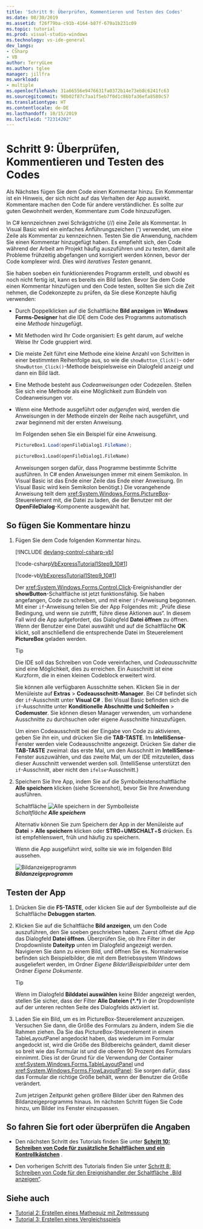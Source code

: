 ```yaml
---
title: 'Schritt 9: Überprüfen, Kommentieren und Testen des Codes'
ms.date: 08/30/2019
ms.assetid: f26f79ba-c91b-4164-b87f-679a1b231c09
ms.topic: tutorial
ms.prod: visual-studio-windows
ms.technology: vs-ide-general
dev_langs:
- CSharp
- VB
author: TerryGLee
ms.author: tglee
manager: jillfra
ms.workload:
- multiple
ms.openlocfilehash: 31a66556e9476631fa0372b14e73eb8c6241fc63
ms.sourcegitcommit: 98b02f87c7aa1f5eb7f0d1c86bfa36efa8580c57
ms.translationtype: HT
ms.contentlocale: de-DE
ms.lasthandoff: 10/15/2019
ms.locfileid: "72314202"
---
```

# <a name="step-9-review-comment-and-test-your-code"></a>Schritt 9: Überprüfen, Kommentieren und Testen des Codes

Als Nächstes fügen Sie dem Code einen Kommentar hinzu. Ein Kommentar ist ein Hinweis, der sich nicht auf das Verhalten der App auswirkt. Kommentare machen den Code für andere verständlicher. Es sollte zur guten Gewohnheit werden, Kommentare zum Code hinzuzufügen.

In C# kennzeichnen zwei Schrägstriche (//) eine Zeile als Kommentar. In Visual Basic wird ein einfaches Anführungszeichen (') verwendet, um eine Zeile als Kommentar zu kennzeichnen. Testen Sie die Anwendung, nachdem Sie einen Kommentar hinzugefügt haben. Es empfiehlt sich, den Code während der Arbeit am Projekt häufig auszuführen und zu testen, damit alle Probleme frühzeitig abgefangen und korrigiert werden können, bevor der Code komplexer wird. Dies wird *iteratives Testen* genannt.

Sie haben soeben ein funktionierendes Programm erstellt, und obwohl es noch nicht fertig ist, kann es bereits ein Bild laden. Bevor Sie dem Code einen Kommentar hinzufügen und den Code testen, sollten Sie sich die Zeit nehmen, die Codekonzepte zu prüfen, da Sie diese Konzepte häufig verwenden:

- Durch Doppelklicken auf die Schaltfläche **Bild anzeigen** im **Windows Forms-Designer** hat die IDE dem Code des Programms automatisch eine *Methode* hinzugefügt.

- Mit Methoden wird Ihr Code organisiert: Es geht darum, auf welche Weise Ihr Code gruppiert wird.

- Die meiste Zeit führt eine Methode eine kleine Anzahl von Schritten in einer bestimmten Reihenfolge aus, so wie die `showButton_Click()`- oder `ShowButton_Click()`-Methode beispielsweise ein Dialogfeld anzeigt und dann ein Bild lädt.

- Eine Methode besteht aus *Codeanweisungen* oder Codezeilen. Stellen Sie sich eine Methode als eine Möglichkeit zum Bündeln von Codeanweisungen vor.

- Wenn eine Methode ausgeführt oder *aufgerufen* wird, werden die Anweisungen in der Methode einzeln der Reihe nach ausgeführt, und zwar beginnend mit der ersten Anweisung.

   Im Folgenden sehen Sie ein Beispiel für eine Anweisung.

  ```csharp
  PictureBox1.Load(openFileDialog1.FileName);
  ```

  ```vb
  pictureBox1.Load(openFileDialog1.FileName)
  ```

   Anweisungen sorgen dafür, dass Programme bestimmte Schritte ausführen. In C# enden Anweisungen immer mit einem Semikolon. In Visual Basic ist das Ende einer Zeile das Ende einer Anweisung. (In Visual Basic wird kein Semikolon benötigt.) Die vorangehende Anweisung teilt dem <xref:System.Windows.Forms.PictureBox>-Steuerelement mit, die Datei zu laden, die der Benutzer mit der **OpenFileDialog**-Komponente ausgewählt hat.

## <a name="to-add-comments"></a>So fügen Sie Kommentare hinzu

1. Fügen Sie dem Code folgenden Kommentar hinzu.

     [!INCLUDE [devlang-control-csharp-vb](./includes/devlang-control-csharp-vb.md)]

     [!code-csharp[VbExpressTutorial1Step9_10#1](../ide/codesnippet/CSharp/step-9-review-comment-and-test-your-code_1.cs)]

     [!code-vb[VbExpressTutorial1Step9_10#1](../ide/codesnippet/VisualBasic/step-9-review-comment-and-test-your-code_1.vb)]

    Der <xref:System.Windows.Forms.Control.Click>-Ereignishandler der **showButton**-Schaltfläche ist jetzt funktionsfähig. Sie haben angefangen, Code zu schreiben, und mit einer `if`-Anweisung begonnen. Mit einer `if`-Anweisung teilen Sie der App Folgendes mit: „Prüfe diese Bedingung, und wenn sie zutrifft, führe diese Aktionen aus“. In diesem Fall wird die App aufgefordert, das Dialogfeld **Datei öffnen** zu öffnen. Wenn der Benutzer eine Datei auswählt und auf die Schaltfläche **OK** klickt, soll anschließend die entsprechende Datei im Steuerelement **PictureBox** geladen werden.

    > [!TIP]
    > Die IDE soll das Schreiben von Code vereinfachen, und *Codeausschnitte* sind eine Möglichkeit, dies zu erreichen. Ein Ausschnitt ist eine Kurzform, die in einen kleinen Codeblock erweitert wird.
    >
    >  Sie können alle verfügbaren Ausschnitte sehen. Klicken Sie in der Menüleiste auf **Extras** > **Codeausschnitt-Manager**. Bei C# befindet sich der `if`-Ausschnitt unter **Visual C#** . Bei Visual Basic befinden sich die `if`-Ausschnitte unter **Konditionelle Abschnitte und Schleifen** > **Codemuster**. Sie können diesen Manager verwenden, um vorhandene Ausschnitte zu durchsuchen oder eigene Ausschnitte hinzuzufügen.
    >
    >  Um einen Codeausschnitt bei der Eingabe von Code zu aktivieren, geben Sie ihn ein, und drücken Sie die **TAB-TASTE**. Im **IntelliSense**-Fenster werden viele Codeausschnitte angezeigt. Drücken Sie daher die **TAB-TASTE** zweimal: das erste Mal, um den Ausschnitt im **IntelliSense**-Fenster auszuwählen, und das zweite Mal, um der IDE mitzuteilen, dass dieser Ausschnitt verwendet werden soll. (IntelliSense unterstützt den `if`-Ausschnitt, aber nicht den `ifelse`-Ausschnitt.)

1. Speichern Sie Ihre App, indem Sie auf die Symbolleistenschaltfläche **Alle speichern** klicken (siehe Screenshot), bevor Sie Ihre Anwendung ausführen.

     Schaltfläche ![Alle speichern](../ide/media/express_iconsaveall.png) in der Symbolleiste<br>
*Schaltfläche* ***Alle speichern***

     Alternativ können Sie zum Speichern der App in der Menüleiste auf **Datei** > **Alle speichern** klicken oder **STRG**+**UMSCHALT**+**S** drücken. Es ist empfehlenswert, früh und häufig zu speichern.

     Wenn die App ausgeführt wird, sollte sie wie im folgenden Bild aussehen.

     ![Bildanzeigeprogramm](../ide/media/express_pictureviewerdonerun.png)<br>***Bildanzeigeprogramm***

## <a name="to-test-your-app"></a>Testen der App

1. Drücken Sie die **F5-TASTE**, oder klicken Sie auf der Symbolleiste auf die Schaltfläche **Debuggen starten**.

1. Klicken Sie auf die Schaltfläche **Bild anzeigen**, um den Code auszuführen, den Sie soeben geschrieben haben. Zuerst öffnet die App das Dialogfeld **Datei öffnen**. Überprüfen Sie, ob Ihre Filter in der Dropdownliste **Dateityp** unten im Dialogfeld angezeigt werden. Navigieren Sie dann zu einem Bild, und öffnen Sie es. Normalerweise befinden sich Beispielbilder, die mit dem Betriebssystem Windows ausgeliefert werden, im Ordner *Eigene Bilder\Beispielbilder* unter dem Ordner *Eigene Dokumente*.

    > [!TIP]
    > Wenn im Dialogfeld **Bilddatei auswählen** keine Bilder angezeigt werden, stellen Sie sicher, dass der Filter **Alle Dateien (*.\*)** in der Dropdownliste auf der unteren rechten Seite des Dialogfelds aktiviert ist.

1. Laden Sie ein Bild, um es im PictureBox-Steuerelement anzuzeigen. Versuchen Sie dann, die Größe des Formulars zu ändern, indem Sie die Rahmen ziehen. Da Sie das PictureBox-Steuerelement in einem TableLayoutPanel angedockt haben, das wiederum im Formular angedockt ist, wird die Größe des Bildbereichs geändert, damit dieser so breit wie das Formular ist und die oberen 90 Prozent des Formulars einnimmt. Dies ist der Grund für die Verwendung der Container <xref:System.Windows.Forms.TableLayoutPanel> und <xref:System.Windows.Forms.FlowLayoutPanel>: Sie sorgen dafür, dass das Formular die richtige Größe behält, wenn der Benutzer die Größe verändert.

     Zum jetzigen Zeitpunkt gehen größere Bilder über den Rahmen des Bildanzeigeprogramms hinaus. Im nächsten Schritt fügen Sie Code hinzu, um Bilder ins Fenster einzupassen.

## <a name="to-continue-or-review"></a>So fahren Sie fort oder überprüfen die Angaben

- Den nächsten Schritt des Tutorials finden Sie unter **[Schritt 10: Schreiben von Code für zusätzliche Schaltflächen und ein Kontrollkästchen](../ide/step-10-write-code-for-additional-buttons-and-a-check-box.md)** .

- Den vorherigen Schritt des Tutorials finden Sie unter [Schritt 8: Schreiben von Code für den Ereignishandler der Schaltfläche „Bild anzeigen“](../ide/step-8-write-code-for-the-show-a-picture-button-event-handler.md).

## <a name="see-also"></a>Siehe auch

* [Tutorial 2: Erstellen eines Mathequiz mit Zeitmessung](tutorial-2-create-a-timed-math-quiz.md)
* [Tutorial 3: Erstellen eines Vergleichsspiels](tutorial-3-create-a-matching-game.md)

